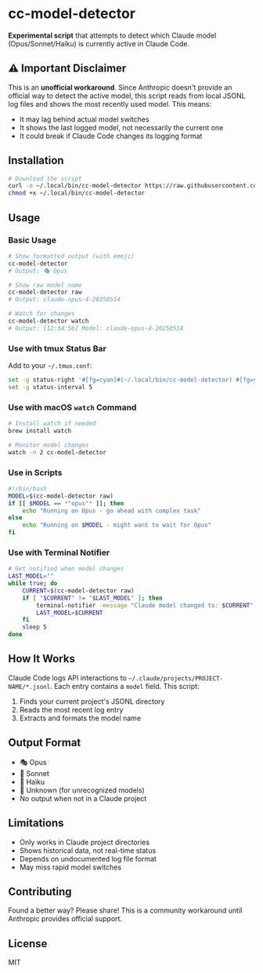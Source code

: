 # cc-model-detector

**Experimental script** that attempts to detect which Claude model (Opus/Sonnet/Haiku) is currently active in Claude Code.

## ⚠️ Important Disclaimer

This is an **unofficial workaround**. Since Anthropic doesn't provide an official way to detect the active model, this script reads from local JSONL log files and shows the most recently used model. This means:

- It may lag behind actual model switches
- It shows the last logged model, not necessarily the current one
- It could break if Claude Code changes its logging format

## Installation

```bash
# Download the script
curl -o ~/.local/bin/cc-model-detector https://raw.githubusercontent.com/daveremy/cc-model-detector/main/cc-model-detector
chmod +x ~/.local/bin/cc-model-detector
```

## Usage

### Basic Usage
```bash
# Show formatted output (with emoji)
cc-model-detector
# Output: 🎭 Opus

# Show raw model name
cc-model-detector raw
# Output: claude-opus-4-20250514

# Watch for changes
cc-model-detector watch
# Output: [12:34:56] Model: claude-opus-4-20250514
```

### Use with tmux Status Bar
Add to your `~/.tmux.conf`:
```bash
set -g status-right '#[fg=cyan]#(~/.local/bin/cc-model-detector) #[fg=yellow]| %H:%M %d-%b-%y'
set -g status-interval 5
```

### Use with macOS `watch` Command
```bash
# Install watch if needed
brew install watch

# Monitor model changes
watch -n 2 cc-model-detector
```

### Use in Scripts
```bash
#!/bin/bash
MODEL=$(cc-model-detector raw)
if [[ $MODEL == *"opus"* ]]; then
    echo "Running on Opus - go ahead with complex task"
else
    echo "Running on $MODEL - might want to wait for Opus"
fi
```

### Use with Terminal Notifier
```bash
# Get notified when model changes
LAST_MODEL=""
while true; do
    CURRENT=$(cc-model-detector raw)
    if [ "$CURRENT" != "$LAST_MODEL" ]; then
        terminal-notifier -message "Claude model changed to: $CURRENT"
        LAST_MODEL=$CURRENT
    fi
    sleep 5
done
```

## How It Works

Claude Code logs API interactions to `~/.claude/projects/PROJECT-NAME/*.jsonl`. Each entry contains a `model` field. This script:

1. Finds your current project's JSONL directory
2. Reads the most recent log entry
3. Extracts and formats the model name

## Output Format

- 🎭 Opus
- 🎵 Sonnet  
- 🌸 Haiku
- 🤖 Unknown (for unrecognized models)
- No output when not in a Claude project

## Limitations

- Only works in Claude project directories
- Shows historical data, not real-time status
- Depends on undocumented log file format
- May miss rapid model switches

## Contributing

Found a better way? Please share! This is a community workaround until Anthropic provides official support.

## License

MIT
